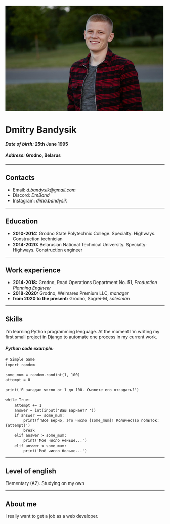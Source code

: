 ![Фото](images/image.jpg "Фото")
# Dmitry Bandysik 
#### _Date of birth:_ 25th June 1995
#### _Address:_ Grodno, Belarus

***

## Contacts
* Email: *d.bandysik@gmail.com*
* Discord: *DmBand*
* Instagram: *dima.bandysik*

***

## Education
* **2010-2014:** Grodno State Polytechnic College. Specialty: Highways. Construction technician
* **2014-2020:** Belarusian National Technical University. Specialty: Highways. Construction engineer

***

## Work experience
* **2014-2018:** Grodno, Road Operations Department No. 51, *Production Planning Engineer*
* **2018-2020:** Grodno, Welmares Premium LLC, *manager*
* **from 2020 to the present:** Grodno, Sogrei-M, *salesman*

***

## Skills
I'm learning Python programming lenguage. At the moment I'm writing my first small project in Django to automate one process in my current work.

#### *Python code example:*
```
# Simple Game
import random

some_mum = random.randint(1, 100)
attempt = 0

print('Я загадал число от 1 до 100. Сможете его отгадать?')

while True:
    attempt += 1
    answer = int(input('Ваш вариант? '))
    if answer == some_mum:
        print(f'Всё верно, это число {some_mum}! Количество попыток: {attempt}')
        break
    elif answer > some_mum:
        print('Моё число меньше...')
    elif answer < some_mum:
        print('Моё число больше...')
```

***

## Level of english
Elementary (A2). Studying on my own

***

## About me
I really want to get a job as a web developer.



